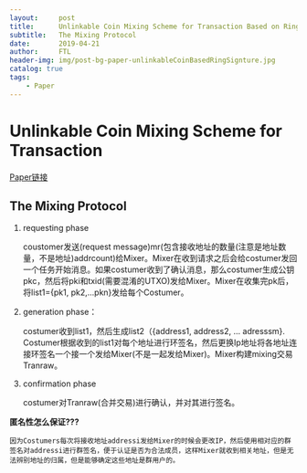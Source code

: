 ```yaml
---
layout:     post
title:      Unlinkable Coin Mixing Scheme for Transaction Based on Ringsignature
subtitle:   The Mixing Protocol
date:       2019-04-21
author:     FTL
header-img: img/post-bg-paper-unlinkableCoinBasedRingSignture.jpg
catalog: true
tags:
    - Paper
---
```


# Unlinkable Coin Mixing Scheme for Transaction

[Paper链接][1]

## The Mixing Protocol

 1. requesting phase

	coustomer发送(request message)mr(包含接收地址的数量(注意是地址数量，不是地址)addrcount)给Mixer。Mixer在收到请求之后会给costumer发回一个任务开始消息。如果costumer收到了确认消息，那么costumer生成公钥pkc，然后将pki和txid(需要混淆的UTXO)发给Mixer。Mixer在收集完pk后，将list1={pk1, pk2,...pkn}发给每个Costumer。

 2. generation phase：

	costumer收到list1，然后生成list2（{address1, address2, ... adresssm}. Costumer根据收到的list1对每个地址进行环签名，然后更换Ip地址将各地址连接环签名一个接一个发给Mixer(不是一起发给Mixer)。Mixer构建mixing交易Tranraw。

 3. confirmation phase

	costumer对Tranraw(合并交易)进行确认，并对其进行签名。

**匿名性怎么保证???**

    因为Costumers每次将接收地址addressi发给Mixer的时候会更改IP，然后使用相对应的群签名对addressi进行群签名，便于认证是否为合法成员，这样Mixer就收到相关地址，但是无法辨别地址的归属，但是能够确定这些地址是群用户的。


  [1]: https://ieeexplore.ieee.org/stamp/stamp.jsp?arnumber=8338002
